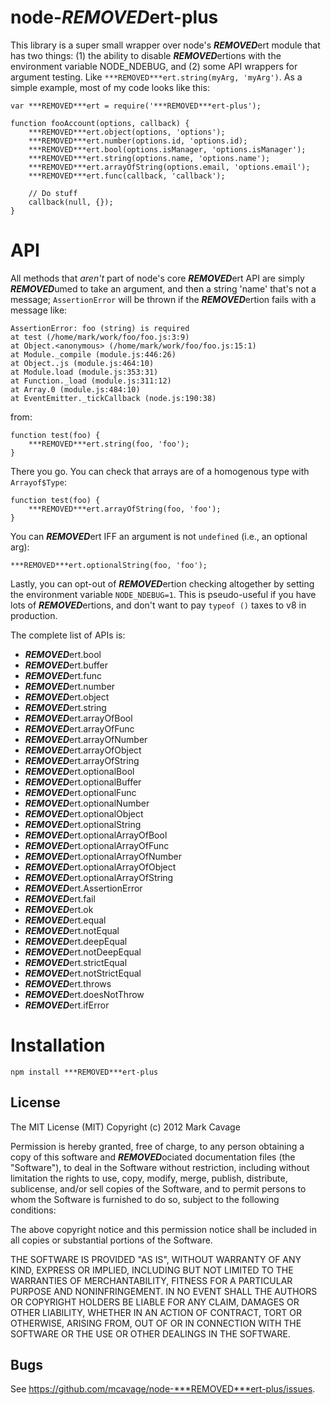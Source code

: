 # node-***REMOVED***ert-plus

This library is a super small wrapper over node's ***REMOVED***ert module that has two
things: (1) the ability to disable ***REMOVED***ertions with the environment variable
NODE_NDEBUG, and (2) some API wrappers for argument testing.  Like
`***REMOVED***ert.string(myArg, 'myArg')`.  As a simple example, most of my code looks
like this:

    var ***REMOVED***ert = require('***REMOVED***ert-plus');

    function fooAccount(options, callback) {
	    ***REMOVED***ert.object(options, 'options');
		***REMOVED***ert.number(options.id, 'options.id);
		***REMOVED***ert.bool(options.isManager, 'options.isManager');
		***REMOVED***ert.string(options.name, 'options.name');
		***REMOVED***ert.arrayOfString(options.email, 'options.email');
		***REMOVED***ert.func(callback, 'callback');

        // Do stuff
		callback(null, {});
    }

# API

All methods that *aren't* part of node's core ***REMOVED***ert API are simply ***REMOVED***umed to
take an argument, and then a string 'name' that's not a message; `AssertionError`
will be thrown if the ***REMOVED***ertion fails with a message like:

    AssertionError: foo (string) is required
	at test (/home/mark/work/foo/foo.js:3:9)
	at Object.<anonymous> (/home/mark/work/foo/foo.js:15:1)
	at Module._compile (module.js:446:26)
	at Object..js (module.js:464:10)
	at Module.load (module.js:353:31)
	at Function._load (module.js:311:12)
	at Array.0 (module.js:484:10)
	at EventEmitter._tickCallback (node.js:190:38)

from:

    function test(foo) {
	    ***REMOVED***ert.string(foo, 'foo');
    }

There you go.  You can check that arrays are of a homogenous type with `Arrayof$Type`:

    function test(foo) {
	    ***REMOVED***ert.arrayOfString(foo, 'foo');
    }

You can ***REMOVED***ert IFF an argument is not `undefined` (i.e., an optional arg):

    ***REMOVED***ert.optionalString(foo, 'foo');

Lastly, you can opt-out of ***REMOVED***ertion checking altogether by setting the
environment variable `NODE_NDEBUG=1`.  This is pseudo-useful if you have
lots of ***REMOVED***ertions, and don't want to pay `typeof ()` taxes to v8 in
production.

The complete list of APIs is:

* ***REMOVED***ert.bool
* ***REMOVED***ert.buffer
* ***REMOVED***ert.func
* ***REMOVED***ert.number
* ***REMOVED***ert.object
* ***REMOVED***ert.string
* ***REMOVED***ert.arrayOfBool
* ***REMOVED***ert.arrayOfFunc
* ***REMOVED***ert.arrayOfNumber
* ***REMOVED***ert.arrayOfObject
* ***REMOVED***ert.arrayOfString
* ***REMOVED***ert.optionalBool
* ***REMOVED***ert.optionalBuffer
* ***REMOVED***ert.optionalFunc
* ***REMOVED***ert.optionalNumber
* ***REMOVED***ert.optionalObject
* ***REMOVED***ert.optionalString
* ***REMOVED***ert.optionalArrayOfBool
* ***REMOVED***ert.optionalArrayOfFunc
* ***REMOVED***ert.optionalArrayOfNumber
* ***REMOVED***ert.optionalArrayOfObject
* ***REMOVED***ert.optionalArrayOfString
* ***REMOVED***ert.AssertionError
* ***REMOVED***ert.fail
* ***REMOVED***ert.ok
* ***REMOVED***ert.equal
* ***REMOVED***ert.notEqual
* ***REMOVED***ert.deepEqual
* ***REMOVED***ert.notDeepEqual
* ***REMOVED***ert.strictEqual
* ***REMOVED***ert.notStrictEqual
* ***REMOVED***ert.throws
* ***REMOVED***ert.doesNotThrow
* ***REMOVED***ert.ifError

# Installation

    npm install ***REMOVED***ert-plus

## License

The MIT License (MIT)
Copyright (c) 2012 Mark Cavage

Permission is hereby granted, free of charge, to any person obtaining a copy of
this software and ***REMOVED***ociated documentation files (the "Software"), to deal in
the Software without restriction, including without limitation the rights to
use, copy, modify, merge, publish, distribute, sublicense, and/or sell copies of
the Software, and to permit persons to whom the Software is furnished to do so,
subject to the following conditions:

The above copyright notice and this permission notice shall be included in all
copies or substantial portions of the Software.

THE SOFTWARE IS PROVIDED "AS IS", WITHOUT WARRANTY OF ANY KIND, EXPRESS OR
IMPLIED, INCLUDING BUT NOT LIMITED TO THE WARRANTIES OF MERCHANTABILITY,
FITNESS FOR A PARTICULAR PURPOSE AND NONINFRINGEMENT. IN NO EVENT SHALL THE
AUTHORS OR COPYRIGHT HOLDERS BE LIABLE FOR ANY CLAIM, DAMAGES OR OTHER
LIABILITY, WHETHER IN AN ACTION OF CONTRACT, TORT OR OTHERWISE, ARISING FROM,
OUT OF OR IN CONNECTION WITH THE SOFTWARE OR THE USE OR OTHER DEALINGS IN THE
SOFTWARE.

## Bugs

See <https://github.com/mcavage/node-***REMOVED***ert-plus/issues>.
